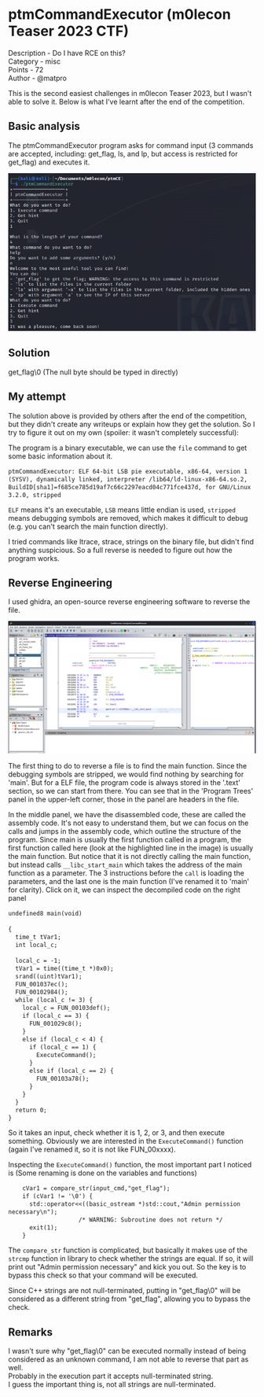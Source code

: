 # ptmCommandExecutor (m0lecon Teaser 2023 CTF)
Description - Do I have RCE on this?  
Category - misc  
Points - 72  
Author - @matpro  

This is the second easiest challenges in m0lecon Teaser 2023, but I wasn't able to solve it. Below is what I've learnt after the end of the competition. 

## Basic analysis
The ptmCommandExecutor program asks for command input (3 commands are accepted, including: get_flag, ls, and lp, but access is restricted for get_flag) and executes it.  

![](ptm1.png)

## Solution
get_flag\0 (The null byte should be typed in directly)

## My attempt
The solution above is provided by others after the end of the competition, but they didn't create any writeups or explain how they get the solution. So I try to figure it out on my own (spoiler: it wasn't completely successful):

The program is a binary executable, we can use the `file` command to get some basic information about it.
```
ptmCommandExecutor: ELF 64-bit LSB pie executable, x86-64, version 1 (SYSV), dynamically linked, interpreter /lib64/ld-linux-x86-64.so.2, BuildID[sha1]=f685ce785d19af7c66c2297eacd04c771fce437d, for GNU/Linux 3.2.0, stripped
```
`ELF` means it's an executable, `LSB` means little endian is used, `stripped` means debugging symbols are removed, which makes it difficult to debug (e.g. you can't search the main function directly).

I tried commands like ltrace, strace, strings on the binary file, but didn't find anything suspicious. So a full reverse is needed to figure out how the program works.

## Reverse Engineering
I used ghidra, an open-source reverse engineering software to reverse the file.

![](ptm_rev1.png)

The first thing to do to reverse a file is to find the main function. Since the debugging symbols are stripped, we would find nothing by searching for 'main'. But for a ELF file, the program code is always stored in the '.text' section, so we can start from there. You can see that in the 'Program Trees' panel in the upper-left corner, those in the panel are headers in the file.

In the middle panel, we have the disassembled code, these are called the assembly code. It's not easy to understand them, but we can focus on the calls and jumps in the assembly code, which outline the structure of the program. Since main is usually the first function called in a program, the first function called here (look at the highlighted line in the image) is usually the main function. But notice that it is not directly calling the main function, but instead calls `__libc_start_main` which takes the address of the main function as a parameter. The 3 instructions before the `call` is loading the parameters, and the last one is the main function (I've renamed it to 'main' for clarity). Click on it, we can inspect the decompiled code on the right panel

```
undefined8 main(void)

{
  time_t tVar1;
  int local_c;
  
  local_c = -1;
  tVar1 = time((time_t *)0x0);
  srand((uint)tVar1);
  FUN_001037ec();
  FUN_00102984();
  while (local_c != 3) {
    local_c = FUN_00103def();
    if (local_c == 3) {
      FUN_001029c8();
    }
    else if (local_c < 4) {
      if (local_c == 1) {
        ExecuteCommand();
      }
      else if (local_c == 2) {
        FUN_00103a78();
      }
    }
  }
  return 0;
}
```
So it takes an input, check whether it is 1, 2, or 3, and then execute something. Obviously we are interested in the `ExecuteCommand()` function (again I've renamed it, so it is not like FUN_00xxxx).

Inspecting the `ExecuteCommand()` function, the most important part I noticed is (Some renaming is done on the variables and functions)
```
    cVar1 = compare_str(input_cmd,"get_flag");
    if (cVar1 != '\0') {
      std::operator<<((basic_ostream *)std::cout,"Admin permission necessary\n");
                    /* WARNING: Subroutine does not return */
      exit(1);
    }
```
The `compare_str` function is complicated, but basically it makes use of the `strcmp` function in library to check whether the strings are equal. If so, it will print out "Admin permission necessary" and kick you out. So the key is to bypass this check so that your command will be executed.

Since C++ strings are not null-terminated, putting in "get_flag\0" will be considered as a different string from "get_flag", allowing you to bypass the check.

## Remarks
I wasn't sure why "get_flag\0" can be executed normally instead of being considered as an unknown command, I am not able to reverse that part as well.  
Probably in the execution part it accepts null-terminated string.  
I guess the important thing is, not all strings are null-terminated.
